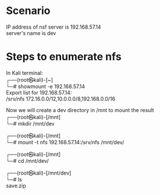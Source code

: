 # Scenario
IP address of nsf server is 192.168.57.14  
server's name is dev
# Steps to enumerate nfs

In Kali terminal:  
┌──(root㉿kali)-[~]  
└─# showmount -e 192.168.57.14  
Export list for 192.168.57.14:  
/srv/nfs 172.16.0.0/12,10.0.0.0/8,192.168.0.0/16  

Now we will create a dev directory in /mnt to mount the result  
┌──(root㉿kali)-[/mnt]  
└─# mkdir /mnt/dev  

┌──(root㉿kali)-[/mnt]  
└─# mount -t nfs 192.168.57.14:/srv/nfs /mnt/dev/  

┌──(root㉿kali)-[/mnt]  
└─# cd /mnt/dev/  

┌──(root㉿kali)-[/mnt/dev]  
└─# ls  
save.zip  
